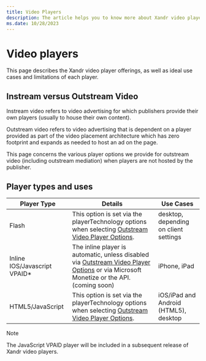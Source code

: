 ```yaml
---
title: Video Players
description: The article helps you to know more about Xandr video player offerings, ideal use cases and limitations of each video players.
ms.date: 10/28/2023
---
```


# Video players

This page describes the Xandr video player offerings, as well as ideal use cases and limitations of each player.

## Instream versus Outstream Video

Instream video refers to video advertising for which publishers provide their own players (usually to house their own content).

Outstream video refers to video advertising that is dependent on a player provided as part of the video placement architecture which has zero footprint and expands as needed to host an ad on the page.

This page concerns the various player options we provide for outstream video (including outstream mediation) when players are not hosted by the publisher.

## Player types and uses

| Player Type | Details | Use Cases |
|---|---|---|
| Flash | This option is set via the playerTechnology options when selecting [Outstream Video Player Options](outstream-video-player-options.md). | desktop, depending on client settings |
| Inline IOS/Javascript VPAID* | The inline player is automatic, unless disabled via [Outstream Video Player Options](outstream-video-player-options.md) or via Microsoft Monetize or the API. (coming soon) | iPhone, iPad |
| HTML5/JavaScript | This option is set via the playerTechnology options when selecting [Outstream Video Player Options](outstream-video-player-options.md). | iOS/iPad and Android (HTML5), desktop |

   > [!NOTE]
   > The JavaScript VPAID player will be included in a subsequent release of Xandr video players.
